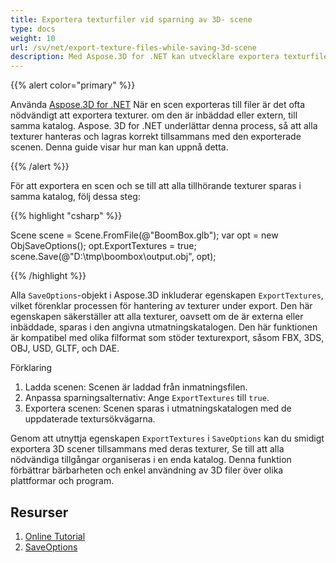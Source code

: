 ```yaml
---
title: Exportera texturfiler vid sparning av 3D- scene
type: docs
weight: 10
url: /sv/net/export-texture-files-while-saving-3d-scene
description: Med Aspose.3D for .NET kan utvecklare exportera texturfiler till filsystemet medan 3D scen sparas.
---
```

{{% alert color="primary" %}}

Använda [Aspose.3D for .NET](https://products.aspose.com/3d/net/) När en scen exporteras till filer är det ofta nödvändigt att exportera texturer. om den är inbäddad eller extern, till samma katalog. Aspose. 3D for .NET underlättar denna process, så att alla texturer hanteras och lagras korrekt tillsammans med den exporterade scenen. Denna guide visar hur man kan uppnå detta.

{{% /alert %}}

För att exportera en scen och se till att alla tillhörande texturer sparas i samma katalog, följ dessa steg:


{{% highlight "csharp" %}}

Scene scene = Scene.FromFile(@"BoomBox.glb");
var opt = new ObjSaveOptions();
opt.ExportTextures = true;
scene.Save(@"D:\tmp\boombox\output.obj", opt);

{{% /highlight %}}


Alla `SaveOptions`-objekt i Aspose.3D inkluderar egenskapen `ExportTextures`, vilket förenklar processen för hantering av texturer under export. Den här egenskapen säkerställer att alla texturer, oavsett om de är externa eller inbäddade, sparas i den angivna utmatningskatalogen. Den här funktionen är kompatibel med olika filformat som stöder texturexport, såsom FBX, 3DS, OBJ, USD, GLTF, och DAE.



Förklaring

1. Ladda scenen: Scenen är laddad från inmatningsfilen.
1. Anpassa sparningsalternativ: Ange `ExportTextures` till `true`.
1. Exportera scenen: Scenen sparas i utmatningskatalogen med de uppdaterade textursökvägarna.


Genom att utnyttja egenskapen `ExportTextures` i `SaveOptions` kan du smidigt exportera 3D scener tillsammans med deras texturer, Se till att alla nödvändiga tillgångar organiseras i en enda katalog. Denna funktion förbättrar bärbarheten och enkel användning av 3D filer över olika plattformar och program.

##  **Resurser**

1. [Online Tutorial](https://products.aspose.com/3d/tutorial/)
1. [SaveOptions](https://reference.aspose.com/3d/net/aspose.threed.formats/saveoptions/)

